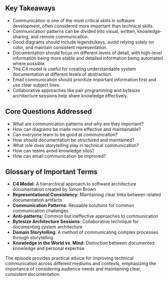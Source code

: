 ## Key Takeaways
- Communication is one of the most critical skills in software development, often considered more important than technical skills.
- Communication patterns can be divided into visual, written, knowledge-sharing, and remote communication.
- Good diagrams should include legends/keys, avoid relying solely on color, and maintain consistent representation.
- Documentation should focus on different levels of detail, with high-level information being more stable and detailed information being automated where possible.
- The C4 model is useful for creating understandable system documentation at different levels of abstraction.
- Email communication should prioritize important information first and use clear subject lines.
- Collaborative approaches like pair programming and bytesize architecture sessions help share knowledge effectively.

## Core Questions Addressed
- What are communication patterns and why are they important?
- How can diagrams be made more effective and maintainable?
- Can everyone learn to be good at communication?
- How should documentation be structured and maintained?
- What role does storytelling play in technical communication?
- How can teams avoid knowledge silos?
- How can email communication be improved?

## Glossary of Important Terms
- **C4 Model**: A hierarchical approach to software architecture documentation created by Simon Brown
- **Representational Consistency**: Maintaining clear links between related documentation artifacts
- **Communication Patterns**: Reusable solutions for common communication challenges
- **Anti-patterns**: Common but ineffective approaches to communication
- **Bytesize Architecture Sessions**: Collaborative technique for documenting system architecture
- **Domain Storytelling**: A method of communicating complex processes through storytelling
- **Knowledge in the World vs. Mind**: Distinction between documented knowledge and personal expertise

The episode provides practical advice for improving technical communication across different mediums and contexts, emphasizing the importance of considering audience needs and maintaining clear, consistent documentation.

